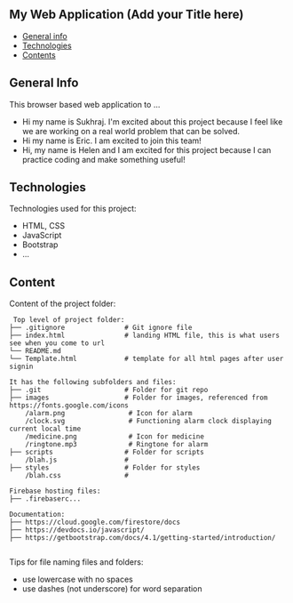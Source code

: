## My Web Application (Add your Title here)

* [General info](#general-info)
* [Technologies](#technologies)
* [Contents](#content)

## General Info
This browser based web application to ...
* Hi my name is Sukhraj. I'm excited about this project because I feel like we are working on a real world problem that can be solved.
* Hi my name is Eric. I am excited to join this team!	
* Hi, my name is Helen and I am excited for this project because I can practice coding and make something useful!

## Technologies
Technologies used for this project:
* HTML, CSS
* JavaScript
* Bootstrap 
* ...
	
## Content
Content of the project folder:

```
 Top level of project folder: 
├── .gitignore               # Git ignore file
├── index.html               # landing HTML file, this is what users see when you come to url
└── README.md
└── Template.html            # template for all html pages after user signin

It has the following subfolders and files:
├── .git                     # Folder for git repo
├── images                   # Folder for images, referenced from https://fonts.google.com/icons
    /alarm.png                # Icon for alarm
    /clock.svg                # Functioning alarm clock displaying current local time
    /medicine.png             # Icon for medicine
    /ringtone.mp3             # Ringtone for alarm
├── scripts                  # Folder for scripts
    /blah.js                 # 
├── styles                   # Folder for styles
    /blah.css                # 

Firebase hosting files: 
├── .firebaserc...

Documentation:
├── https://cloud.google.com/firestore/docs
├── https://devdocs.io/javascript/
├── https://getbootstrap.com/docs/4.1/getting-started/introduction/


```

Tips for file naming files and folders:
* use lowercase with no spaces
* use dashes (not underscore) for word separation

